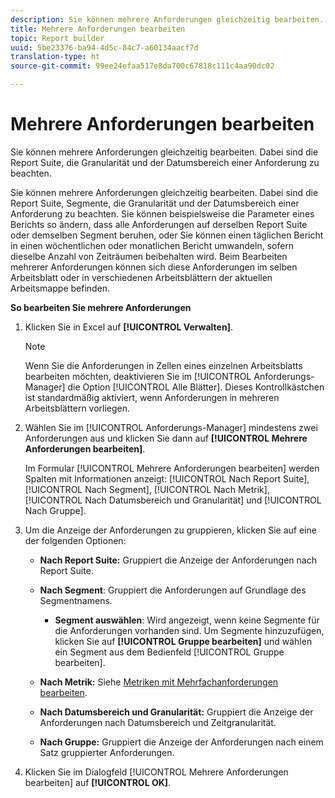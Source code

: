 ```yaml
---
description: Sie können mehrere Anforderungen gleichzeitig bearbeiten. Dabei sind die Report Suite, die Granularität und der Datumsbereich einer Anforderung zu beachten.
title: Mehrere Anforderungen bearbeiten
topic: Report builder
uuid: 5be23376-ba94-4d5c-84c7-a60134aacf7d
translation-type: ht
source-git-commit: 99ee24efaa517e8da700c67818c111c4aa90dc02

---
```



# Mehrere Anforderungen bearbeiten

Sie können mehrere Anforderungen gleichzeitig bearbeiten. Dabei sind die Report Suite, die Granularität und der Datumsbereich einer Anforderung zu beachten.

Sie können mehrere Anforderungen gleichzeitig bearbeiten. Dabei sind die Report Suite, Segmente, die Granularität und der Datumsbereich einer Anforderung zu beachten. Sie können beispielsweise die Parameter eines Berichts so ändern, dass alle Anforderungen auf derselben Report Suite oder demselben Segment beruhen, oder Sie können einen täglichen Bericht in einen wöchentlichen oder monatlichen Bericht umwandeln, sofern dieselbe Anzahl von Zeiträumen beibehalten wird. Beim Bearbeiten mehrerer Anforderungen können sich diese Anforderungen im selben Arbeitsblatt oder in verschiedenen Arbeitsblättern der aktuellen Arbeitsmappe befinden.

**So bearbeiten Sie mehrere Anforderungen**

1. Klicken Sie in Excel auf **[!UICONTROL Verwalten]**.

   >[!NOTE]
   >
   >Wenn Sie die Anforderungen in Zellen eines einzelnen Arbeitsblatts bearbeiten möchten, deaktivieren Sie im [!UICONTROL Anforderungs-Manager] die Option [!UICONTROL Alle Blätter]. Dieses Kontrollkästchen ist standardmäßig aktiviert, wenn Anforderungen in mehreren Arbeitsblättern vorliegen.

1. Wählen Sie im [!UICONTROL Anforderungs-Manager] mindestens zwei Anforderungen aus und klicken Sie dann auf **[!UICONTROL Mehrere Anforderungen bearbeiten]**.

   Im Formular [!UICONTROL Mehrere Anforderungen bearbeiten] werden Spalten mit Informationen anzeigt: [!UICONTROL Nach Report Suite], [!UICONTROL Nach Segment], [!UICONTROL Nach Metrik], [!UICONTROL Nach Datumsbereich und Granularität] und [!UICONTROL Nach Gruppe].
1. Um die Anzeige der Anforderungen zu gruppieren, klicken Sie auf eine der folgenden Optionen:

   * **Nach Report Suite:** Gruppiert die Anzeige der Anforderungen nach Report Suite.
   * **Nach Segment**: Gruppiert die Anforderungen auf Grundlage des Segmentnamens.

      * **Segment auswählen**: Wird angezeigt, wenn keine Segmente für die Anforderungen vorhanden sind. Um Segmente hinzuzufügen, klicken Sie auf **[!UICONTROL Gruppe bearbeiten]** und wählen ein Segment aus dem Bedienfeld [!UICONTROL Gruppe bearbeiten].
   * **Nach Metrik:** Siehe [Metriken mit Mehrfachanforderungen bearbeiten](/help/analyze/report-builder/manage-requests/edit-multiple-metrics.md).

   * **Nach Datumsbereich und Granularität:** Gruppiert die Anzeige der Anforderungen nach Datumsbereich und Zeitgranularität.
   * **Nach Gruppe:** Gruppiert die Anzeige der Anforderungen nach einem Satz gruppierter Anforderungen.


1. Klicken Sie im Dialogfeld [!UICONTROL Mehrere Anforderungen bearbeiten] auf **[!UICONTROL OK]**.
